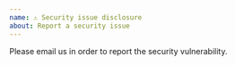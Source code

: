 ```yaml
---
name: ⚠️ Security issue disclosure
about: Report a security issue
---
```


Please email us in order to report the security vulnerability.
